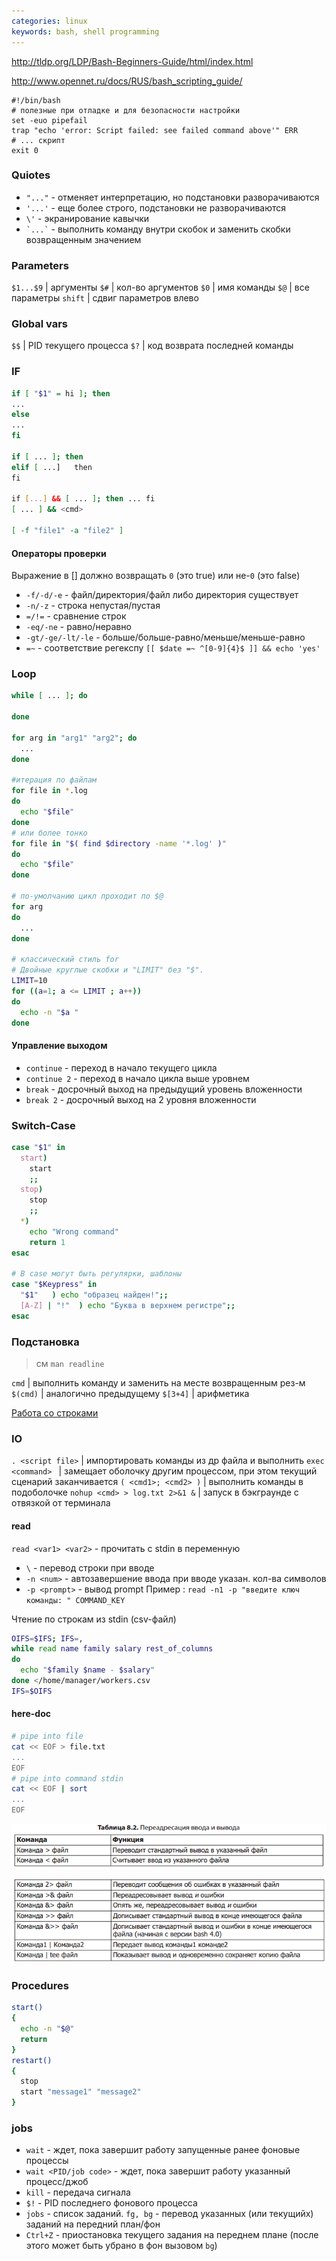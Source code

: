 ```yaml
---
categories: linux
keywords: bash, shell programming
---
```

<http://tldp.org/LDP/Bash-Beginners-Guide/html/index.html>

<http://www.opennet.ru/docs/RUS/bash_scripting_guide/>

```
#!/bin/bash
# полезные при отладке и для безопасности настройки
set -euo pipefail
trap "echo 'error: Script failed: see failed command above'" ERR
# ... скрипт
exit 0
```

### Quiotes
* `"..."` - отменяет интерпретацию, но подстановки разворачиваются
* `'...'` - еще более строго, подстановки не разворачиваются
* `\'` - экранирование кавычки
* ``` `...` ``` - выполнить команду внутри скобок и заменить скобки возвращенным значением

### Parameters

 `$1...$9` | аргументы
 `$#` | кол-во аргументов
 `$0` | имя команды
 `$@` | все параметры
 `shift` | сдвиг параметров влево

### Global vars

 `$$` | PID текущего процесса
 `$?` | код возврата последней команды

### IF
```sh
if [ "$1" = hi ]; then
...
else
...  
fi

if [ ... ]; then
elif [ ...]   then
fi

if [...] && [ ... ]; then ... fi
[ ... ] && <cmd>

[ -f "file1" -a "file2" ]  
```

#### Операторы проверки

Выражение в [] должно возвращать `0` (это true) или не-`0` (это false)

* `-f/-d/-e` - файл/директория/файл либо директория существует
* `-n/-z` - строка непустая/пустая
* `=/!=` - сравнение строк
* `-eq/-ne` - равно/неравно
* `-gt/-ge/-lt/-le` - больше/больше-равно/меньше/меньше-равно
* `=~` - соответствие регекспу `[[ $date =~ ^[0-9]{4}$ ]] && echo 'yes'`

### Loop
```bash
while [ ... ]; do

done  

for arg in "arg1" "arg2"; do
  ...
done

#итерация по файлам
for file in *.log
do
  echo "$file"
done
# или более тонко
for file in "$( find $directory -name '*.log' )"
do
  echo "$file"
done

# по-умолчанию цикл проходит по $@
for arg
do
  ...
done

# классический стиль for
# Двойные круглые скобки и "LIMIT" без "$".
LIMIT=10
for ((a=1; a <= LIMIT ; a++))  
do
  echo -n "$a "
done  
```

#### Управление выходом

* `continue` - переход в начало текущего цикла
* `continue 2` - переход в начало цикла выше уровнем
* `break` - досрочный выход на предыдущий уровень вложенности
* `break 2` - досрочный выход на 2 уровня вложенности

### Switch-Case
```bash
case "$1" in
  start)
    start
    ;;
  stop)
    stop
    ;;
  *)
    echo "Wrong command"
    return 1
esac

# В case могут быть регулярки, шаблоны
case "$Keypress" in
  "$1"   ) echo "образец найден!";;
  [A-Z] | "!"  ) echo "Буква в верхнем регистре";;
esac  
```


### Подстановка
> см `man readline`

``cmd`` | выполнить команду и заменить на месте возвращенным рез-м
`$(cmd)` | аналогично предыдущему
`$[3+4]` | арифметика

[Работа со строками](bash_strings_processing.html)

### IO

`. <script file>` | импортировать команды из др файла и выполнить
`exec <command> ` | замещает оболочку другим процессом, при этом текущий сценарий заканчивается
`( <cmd1>; <cmd2> )` | выполнить команды в подоболочке
`nohup <cmd> > log.txt 2>&1 &` | запуск в бэкграунде с отвязкой от терминала

#### read

`read <var1> <var2>` - прочитать с stdin в переменную
* `\` - перевод строки при вводе
* `-n <num>` - автозавершение ввода при вводе указан. кол-ва символов
* `-p <prompt>` - вывод prompt
Пример
: `read -n1 -p "введите ключ команды: " COMMAND_KEY`

Чтение по строкам из stdin (csv-файл)
```sh
OIFS=$IFS; IFS=,
while read name family salary rest_of_columns
do
  echo "$family $name - $salary"
done </home/manager/workers.csv
IFS=$OIFS   
```



#### here-doc
```sh
# pipe into file
cat << EOF > file.txt
...
EOF
# pipe into command stdin
cat << EOF | sort
...
EOF
```

![](img/io_redir1.png)

![](img/io_redir2.png)

### Procedures
```bash
start()
{
  echo -n "$@"
  return
}
restart()
{
  stop
  start "message1" "message2"
}
```

### jobs
* `wait` - ждет, пока завершит работу запущенные ранее фоновые процессы
* `wait <PID/job code>` - ждет, пока завершит работу указанный процесс/джоб
* `kill` - передача сигнала
* `$!` - PID последнего фонового процесса
* `jobs`  - список заданий. `fg, bg` - перевод указанных (или текущийх) заданий на передний план/фон
* `Ctrl+Z` - приостановка текущего задания на переднем плане (после этого может быть убрано в фон вызовом `bg`)
